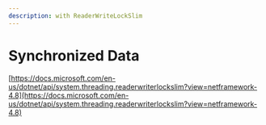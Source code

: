 ```yaml
---
description: with ReaderWriteLockSlim
---
```


# Synchronized Data

[https://docs.microsoft.com/en-us/dotnet/api/system.threading.readerwriterlockslim?view=netframework-4.8](https://docs.microsoft.com/en-us/dotnet/api/system.threading.readerwriterlockslim?view=netframework-4.8)


